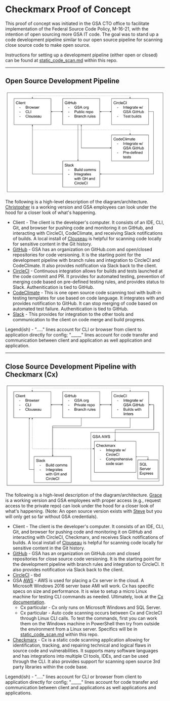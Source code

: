 # Checkmarx Proof of Concept

This proof of concept was initiated in the GSA CTO office to facilitate implementation of the Federal Source Code Policy, M-16-21, with the intention of open sourcing more GSA IT code. The goal was to stand up a code development pipeline similar to our open source pipeline for scanning close source code to make open source.

Instructions for setting up a development pipeline (either open or closed) can be found at [static_code_scan.md](https://github.com/GSA/open-source-policy/blob/master/static_code_scan.md) within this repo.

---

## Open Source Development Pipeline

![Open Source Development Pipeline](https://github.com/GSA/open-source-policy/blob/master/img/oss_path.png "Open Source Development Pipeline")

The following is a high-level description of the diagram/architecture.  [Christopher](https://github.com/GSA/christopher) is a working version and GSA employees can look under the hood for a closer look of what's happening.

- Client - The client is the developer's computer. It consists of an IDE, CLI, Git, and browser for pushing code and monitoring it on GitHub, and interacting with CircleCI, CodeClimate, and receiving Slack notifications of builds. A local install of [Clouseau](https://github.com/cfpb/clouseau) is helpful for scanning code locally for sensitive content in the Git history.
- [GitHub](https://github.com/gsa) - GSA has an organization on GitHub.com and open/closed repositories for code versioning. It is the starting point for the development pipeline with branch rules and integration to CircleCI and CodeClimate. It also provides notification via Slack back to the client.
- [CircleCI](https://circleci.com/) - Continuous integration allows for builds and tests launched at the code commit and PR. It provides for automated testing, prevention of merging code based on pre-defined testing rules, and provides status to Slack. Authenitication is tied to GitHub.
- [CodeClimate](https://codeclimate.com/) - This is one open source code scanning tool with built-in testing templates for use based on code language. It integrates with and provides notification to GitHub. It can stop merging of code based on automated test failure. Authenitication is tied to GitHub.
- [Slack](https://slack.com/) - This provides for integration to the other tools and communication to the client on code merge and build progress.

Legend(ish) - "....." lines account for CLI or browser from client to application directly for config; "_____" lines account for code transfer and communication between client and application as well application and application.

---

## Close Source Development Pipeline with Checkmarx (Cx)

![Close Source Development Pipeline](https://github.com/GSA/open-source-policy/blob/master/img/css_path.png "Close Source Development Pipeline")

The following is a high-level description of the diagram/architecture. [Grace](https://github.com/GSA/grace) is a working version and GSA employees with proper access (e.g., request access to the private repo) can look under the hood for a closer look of what's happening. (Note: An open source version exists with [Steve](https://github.com/GSA/steve) but you will only get so far without GSA credentials).

- Client - The client is the developer's computer. It consists of an IDE, CLI, Git, and browser for pushing code and monitoring it on GitHub and interacting with CircleCI, Checkmarx, and receives Slack notifications of builds. A local install of [Clouseau](https://github.com/cfpb/clouseau) is helpful for scanning code locally for sensitive content in the Git history.
- [GitHub](https://github.com/gsa) - GSA has an organization on GitHub.com and closed repositories for close source code versioning. It is the starting point for the development pipeline with branch rules and integration to CircleCI. It also provides notification via Slack back to the client.
- [CircleCI](https://circleci.com/) - tbd
- GSA [AWS](https://aws.amazon.com/) - AWS is used for placing a Cx server in the cloud. A Microsoft Windows 2016 server base AMI will work. Cx has specific specs on size and performance. It is wise to setup a micro Linux machine for testing CLI commands as needed. Ultimately, look at the [Cx documentation](https://www.checkmarx.com/documentation/).
  - Cx particular - Cx only runs on Microsoft Windows and SQL Server.
  - Cx particular - Auto code scanning occurs between Cx and CircleCI through Linux CLI calls. To test the commands, first you can work them on the Windows machine in PowerShell then try from outside the environment from a Linux server. Specifics will be in [static_code_scan.md](https://github.com/GSA/open-source-policy/blob/master/static_code_scan.md) within this repo.
- [Checkmarx](https://www.checkmarx.com/) - Cx is a static code scanning application allowing for identification, tracking, and repairing technical and logical flaws in source code and vulnerabilities. It supports many software languages and has integrations into multiple CI tools, IDEs, and can be used through the CLI. It also provides support for scanning open source 3rd party libraries within the code base.

Legend(ish) - "....." lines account for CLI or browser from client to application directly for config; "_____" lines account for code transfer and communication between client and applications as well applications and applications.